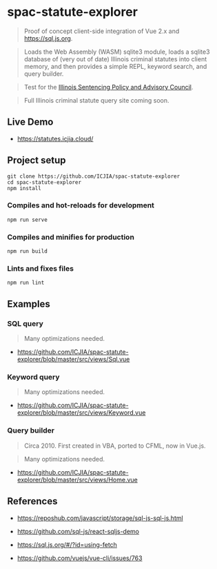 # spac-statute-explorer

> Proof of concept client-side integration of Vue 2.x and https://sql.js.org.

> Loads the Web Assembly (WASM) sqlite3 module, loads a sqlite3 database of (very out of date) Illinois criminal statutes into client memory, and then provides a simple REPL, keyword search, and query builder.

> Test for the [Illinois Sentencing Policy and Advisory Council](https://spac.illinois.gov/).

> Full Illinois criminal statute query site coming soon.

## Live Demo

- https://statutes.icjia.cloud/

## Project setup

```
git clone https://github.com/ICJIA/spac-statute-explorer
cd spac-statute-explorer
npm install
```

### Compiles and hot-reloads for development

```
npm run serve
```

### Compiles and minifies for production

```
npm run build
```

### Lints and fixes files

```
npm run lint
```

## Examples

### SQL query

> Many optimizations needed.

- https://github.com/ICJIA/spac-statute-explorer/blob/master/src/views/Sql.vue

### Keyword query

> Many optimizations needed.

- https://github.com/ICJIA/spac-statute-explorer/blob/master/src/views/Keyword.vue

### Query builder

> Circa 2010. First created in VBA, ported to CFML, now in Vue.js.

> Many optimizations needed.

- https://github.com/ICJIA/spac-statute-explorer/blob/master/src/views/Home.vue

## References

- https://reposhub.com/javascript/storage/sql-js-sql-js.html

- https://github.com/sql-js/react-sqljs-demo

- https://sql.js.org/#/?id=using-fetch

- https://github.com/vuejs/vue-cli/issues/763
